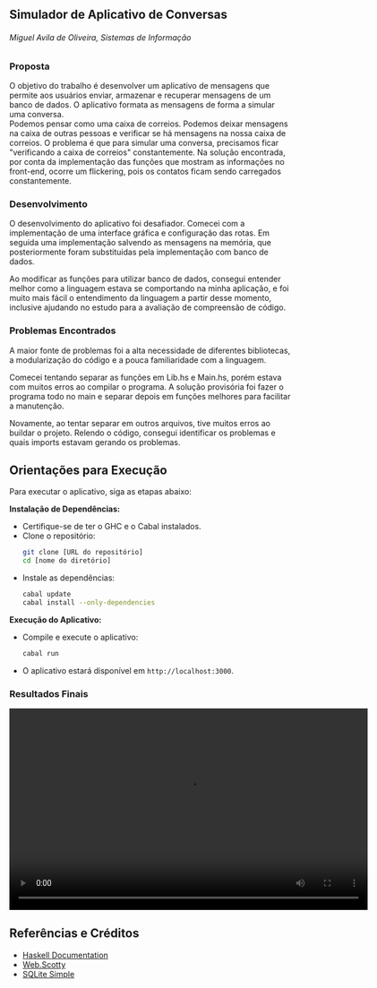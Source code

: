 ## Simulador de Aplicativo de Conversas
###### Miguel Avila de Oliveira, Sistemas de Informação

### Proposta
O objetivo do trabalho é desenvolver um aplicativo de mensagens que permite aos usuários enviar, armazenar e recuperar mensagens de um banco de dados. O aplicativo formata as mensagens de forma a simular uma conversa. <br>
Podemos pensar como uma caixa de correios. Podemos deixar mensagens na caixa de outras pessoas e verificar se há mensagens na nossa caixa de correios. O problema é que para simular uma conversa, precisamos ficar "verificando a caixa de correios" constantemente. Na solução encontrada, por conta da implementação das funções que mostram as informações no front-end, ocorre um flickering, pois os contatos ficam sendo carregados constantemente.

### Desenvolvimento
O desenvolvimento do aplicativo foi desafiador. Comecei com a implementação de uma interface gráfica e configuração das rotas. Em seguida uma implementação salvendo as mensagens na memória, que posteriormente foram substituidas pela implementação com banco de dados.<br>

Ao modificar as funções para utilizar banco de dados, consegui entender melhor como a linguagem estava se comportando na minha aplicação, e foi muito mais fácil o entendimento da linguagem a partir desse momento, inclusive ajudando no estudo para a avaliação de compreensão de código.<br>

### Problemas Encontrados
A maior fonte de problemas foi a alta necessidade de diferentes bibliotecas, a modularização do código e a pouca familiaridade com a linguagem.<br>

Comecei tentando separar as funções em Lib.hs e Main.hs, porém estava com muitos erros ao compilar o programa. A solução provisória foi fazer o programa todo no main e separar depois em funções melhores para facilitar a manutenção.<br>

Novamente, ao tentar separar em outros arquivos, tive muitos erros ao buildar o projeto. Relendo o código, consegui identificar os problemas e quais imports estavam gerando os problemas.

## Orientações para Execução
Para executar o aplicativo, siga as etapas abaixo:

**Instalação de Dependências:**
   - Certifique-se de ter o GHC e o Cabal instalados.
   - Clone o repositório:
     ```bash
     git clone [URL do repositório]
     cd [nome do diretório]
     ```
   - Instale as dependências:
     ```bash
     cabal update
     cabal install --only-dependencies
     ```
**Execução do Aplicativo:**
   - Compile e execute o aplicativo:
     ```bash
     cabal run
     ```
   - O aplicativo estará disponível em `http://localhost:3000`.

### Resultados Finais
<video width="640" height="360" controls>
  <source src="/imgs/demo.mp4" type="video/mp4">
</video>


## Referências e Créditos
- [Haskell Documentation](https://www.haskell.org/documentation/)
- [Web.Scotty](https://hackage.haskell.org/package/scotty)
- [SQLite Simple](https://hackage.haskell.org/package/sqlite-simple)